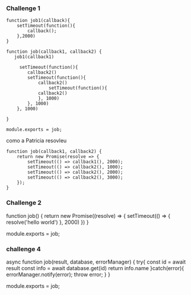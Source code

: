 ### Challenge 1
```
function job1(callback){
    setTimeout(function(){
        callback();
    },2000)
}

function job(callback1, callback2) {
   job1(callback1)
    
     setTimeout(function(){
        callback2()
        setTimeout(function(){
            callback2()
                setTimeout(function(){
            callback2()
            }, 1000)
        }, 1000)
    }, 1000)
    
}

module.exports = job;
```

como a Patricia resovleu

```
function job(callback1, callback2) {
    return new Promise(resolve => {
        setTimeout(() => callback1(), 2000);
        setTimeout(() => callback2(), 1000);
        setTimeout(() => callback2(), 2000);
        setTimeout(() => callback2(), 3000);
    });
}
```

### Challenge 2

function job() {
    return new Promise((resolve) => {
        setTimeout(() => {
            resolve('hello world')
        }, 2000)
    })
}

module.exports = job;

### challenge 4

async function job(result, database, errorManager) {
    try{
        const id =  await result
        const info = await database.get(id)
        return info.name
    }catch(error){
        errorManager.notify(error);
        throw error;
    }
}

module.exports = job;